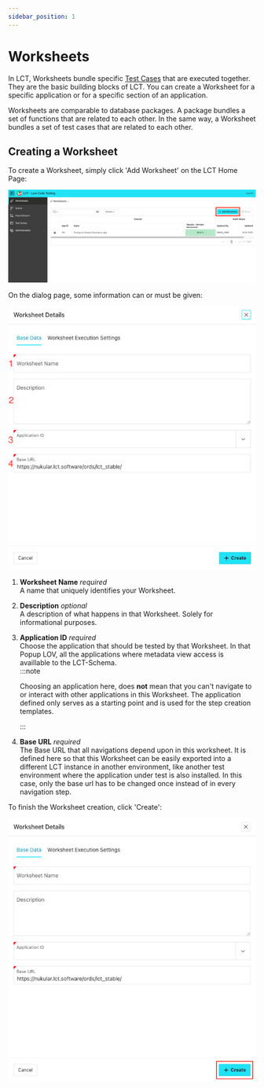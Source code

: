 ```yaml
---
sidebar_position: 1
---
```


# Worksheets

In LCT, Worksheets bundle specific [Test Cases](./test-cases.md) that are executed together. They are the basic building blocks of LCT. You can create a Worksheet for a specific application or for a specific section of an application.

Worksheets are comparable to database packages. A package bundles a set of functions that are related to each other. In the same way, a Worksheet bundles a set of test cases that are related to each other.

## Creating a Worksheet

To create a Worksheet, simply click 'Add Worksheet' on the LCT Home Page:

![Add Worksheet | Open Dialog](./img/add_worksheet_bttn.png)

On the dialog page, some information can or must be given:

![Add Worksheet | Elements](./img/add_worksheet_elements.png)

1. __Worksheet Name__  *required*  
   A name that uniquely identifies your Worksheet.
2. __Description__ *optional*  
   A description of what happens in that Worksheet. Solely for informational purposes.
3. __Application ID__ *required*   
   Choose the application that should be tested by that Worksheet. In that Popup LOV, all the applications where metadata view access is availlable to the LCT-Schema.  
   :::note

   Choosing an application here, does __not__ mean that you can't navigate to or interact with other applications in this Worksheet. The application defined only serves as a starting point and is used for the step creation templates.

   :::     
4. __Base URL__ *required*   
   The Base URL that all navigations depend upon in this worksheet. It is defined here so that this Worksheet can be easily exported into a different LCT instance in another environment, like another test environment where the application under test is also installed. In this case, only the base url has to be changed once instead of in every navigation step. 

To finish the Worksheet creation, click 'Create':

![Add Worksheet | Click Create](./img/add_worksheet_click_create.png)
